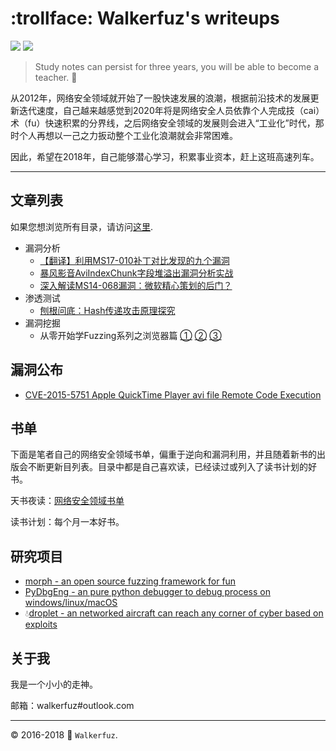# :trollface: Walkerfuz's writeups

[![](https://img.shields.io/github/forks/walkerfuz/writeups.svg)](https://github.com/walkerfuz/writeups/network) [![](https://img.shields.io/github/stars/walkerfuz/writeups.svg)](https://github.com/walkerfuz/writeups/stargazers)

> Study notes can persist for three years, you will be able to become a teacher. :watermelon:

从2012年，网络安全领域就开始了一股快速发展的浪潮，根据前沿技术的发展更新迭代速度，自己越来越感觉到2020年将是网络安全人员依靠个人完成技（cai）术（fu）快速积累的分界线，之后网络安全领域的发展则会进入“工业化”时代，那时个人再想以一己之力扳动整个工业化浪潮就会非常困难。

因此，希望在2018年，自己能够潜心学习，积累事业资本，赶上这班高速列车。

------

## 文章列表

如果您想浏览所有目录，请访问[这里](./notes).

* 漏洞分析
  * [【翻译】利用MS17-010补丁对比发现的九个漏洞](./notes/translate_nine_bugs_i_found_from_ms_17_010_diff.md)
  * [暴风影音AviIndexChunk字段堆溢出漏洞分析实战](http://www.freebuf.com/vuls/126892.html)
  * [深入解读MS14-068漏洞：微软精心策划的后门？](http://www.freebuf.com/vuls/56081.html)
* 渗透测试
  * [刨根问底：Hash传递攻击原理探究](http://www.freebuf.com/terminal/80186.html)
* 漏洞挖掘
  * 从零开始学Fuzzing系列之浏览器篇 [①](http://www.freebuf.com/web/105510.html) [②](http://www.freebuf.com/sectool/93130.html) [③](http://www.freebuf.com/sectool/89001.html)

## 漏洞公布

* [CVE-2015-5751 Apple QuickTime Player avi file Remote Code Execution]()

## 书单

下面是笔者自己的网络安全领域书单，偏重于逆向和漏洞利用，并且随着新书的出版会不断更新目列表。目录中都是自己喜欢读，已经读过或列入了读书计划的好书。

天书夜读：[网络安全领域书单](./books.md)

读书计划：每个月一本好书。

## 研究项目

* [morph - an open source fuzzing framework for fun](https://github.com/walkerfuz/morph)
* [PyDbgEng - an pure python debugger to debug process on windows/linux/macOS](https://github.com/walkerfuz/PyDbgEng)
* :droplet:[droplet - an networked aircraft can reach any corner of cyber based on exploits](https://github.com/walkerfuz/droplet)

## 关于我

我是一个小小的走神。

邮箱：walkerfuz#outlook.com

------
:copyright: 2016-2018  :rocket: `Walkerfuz`.
